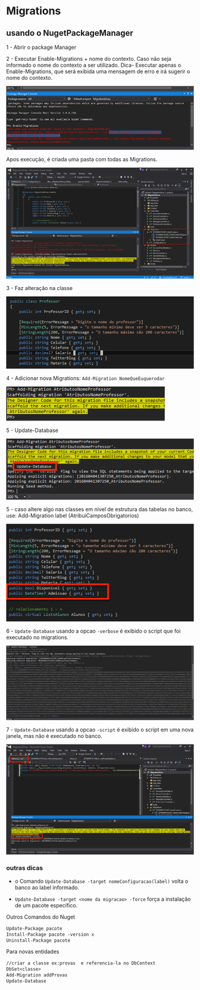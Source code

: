 # Migrations #

## usando o NugetPackageManager

1 - Abrir o package Manager

2 - Executar Enable-Migrations + nome do contexto. Caso não seja informado o nome do contexto a ser utilizado.
Dica- Executar apenas o Enable-Migrations, que será exibida uma mensagem de erro e irá sugerir o nome do contexto.

![PAckage Manager](img/mig1.png)

Apos execução, é criada uma pasta com todas as Migrations.

![PAckage Manager](img/mig2.png)

3 - Faz alteração na classe

![PAckage Manager](img/mig3.png)

4 - Adicionar nova Migrations: `Add-Migration NomeQueEuquerodar`

![PAckage Manager](img/mig4.png)

5 - Update-Database

![PAckage Manager](img/mig5.png)

5 - caso altere algo nas classes em nível de estrutura
das tabelas no banco, use:
Add-Migration label (AtribuiCamposObrigatorios)

![PAckage Manager](img/mig6.png)


6 - `Update-Database` usando a opcao `-verbose` é exibido o script que foi executado no migrations.

![PAckage Manager](img/img7.png)

7 - `Update-Database` usando a opcao `-script` é exibido o script em uma nova janela, mas não é executado no banco.

![PAckage Manager](img/mig8.png)

### outras dicas ###


* o Comando `Update-Database -target nomeConfiguracao(label)` volta o banco ao label informado.

* `Update-Database -target <nome da migracao> -force` força a instalação de um pacote específico.




Outros Comandos do Nuget

    Update-Package pacote
    Install-Package pacote -version x
    Uninstall-Package pacote

Para novas entidades

    //criar a classe ex:provas  e referencia-la no DbContext
    DbSet<classe>
    Add-Migration addProvas
    Update-Database
